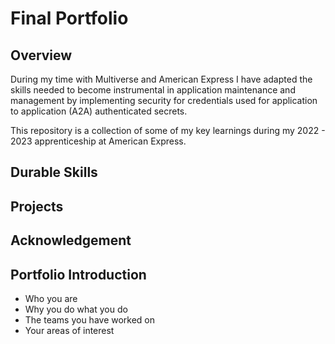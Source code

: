 # Final Portfolio

## Overview

During my time with Multiverse and American Express I have adapted the skills needed to become instrumental in application maintenance and management by implementing security for credentials used for application to application (A2A) authenticated secrets.

This repository is a collection of some of my key learnings during my 2022 - 2023 apprenticeship at American Express.

## Durable Skills

## Projects

## Acknowledgement

## Portfolio Introduction
- Who you are
- Why you do what you do
- The teams you have worked on
- Your areas of interest
